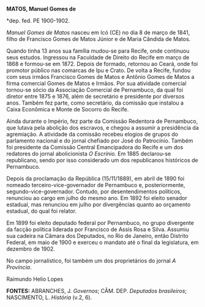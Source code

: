 **MATOS, Manuel Gomes de**

\*dep. fed. PE 1900-1902.

*Manuel Gomes de Matos* nasceu em Icó (CE) no dia 8 de março de 1841,
filho de Francisco Gomes de Matos Júnior e de Maria Cândida de Matos.

Quando tinha 13 anos sua família mudou-se para Recife, onde continuou
seus estudos. Ingressou na Faculdade de Direito do Recife em março de
1868 e formou-se em 1872. Depois de formado, retornou ao Ceará, onde foi
promotor público nas comarcas de Ipu e Crato. De volta a Recife, fundou
com seus irmãos Francisco Gomes de Matos e Antônio Gomes de Matos a
firma comercial Gomes de Matos e Irmãos. Por sua atividade comercial
tornou-se sócio da Associação Comercial de Pernambuco, da qual foi
diretor entre 1875 e 1876, além de secretário e presidente por diversos
anos. Também fez parte, como secretário, da comissão que instalou a
Caixa Econômica e Monte de Socorro do Recife.

Ainda durante o Império, fez parte da Comissão Redentora de Pernambuco,
que lutava pela abolição dos escravos, e chegou a assumir a presidência
da agremiação. A atividade da comissão recebeu elogios de grupos do
parlamento nacional e do jornal chefiado por José do Patrocínio. Também
foi presidente da Comissão Central Emancipadora do Recife e um dos
redatores do jornal abolicionista *O Escrínio.* Em 1885 declarou-se
republicano, sendo por isso considerado um dos republicanos históricos
de Pernambuco.

Depois da proclamação da República (15/11/1889), em abril de 1890 foi
nomeado terceiro-vice-governador de Pernambuco e, posteriormente,
segundo-vice-governador. Contudo, por desentendimentos políticos,
renunciou ao cargo em julho do mesmo ano. Em 1892 foi eleito senador
estadual, mas renunciou em julho por divergências quanto ao orçamento
estadual, do qual foi relator.

Em 1899 foi eleito deputado federal por Pernambuco, no grupo divergente
da facção política liderada por Francisco de Assis Rosa e Silva. Assumiu
sua cadeira na Câmara dos Deputados, no Rio de Janeiro, então Distrito
Federal, em maio de 1900 e exerceu o mandato até o final da legislatura,
em dezembro de 1902.

No campo jornalístico, foi também um dos proprietários do jornal *A
Província*.

Raimundo Helio Lopes

**FONTES:** ABRANCHES, J. *Governos*; CÂM. DEP. *Deputados brasileiros*;
NASCIMENTO, L. *História* (v.2, 6).
